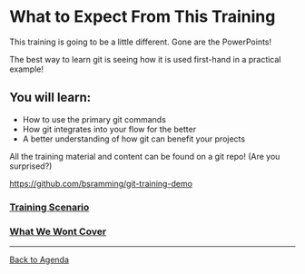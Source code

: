 
# What to Expect From This Training

This training is going to be a little different. Gone are the PowerPoints!

The best way to learn git is seeing how it is used first-hand in a practical example!

## You will learn:
- How to use the primary git commands
- How git integrates into your flow for the better
- A better understanding of how git can benefit your projects

All the training material and content can be found on a git repo! (Are you surprised?)

https://github.com/bsramming/git-training-demo

### [Training Scenario](./trainingScenario.md)
### [What We Wont Cover](./wontCover.md)

***
[Back to Agenda](./agenda.md)